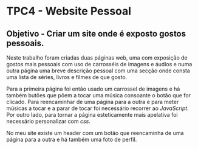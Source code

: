 # TPC4 - Website Pessoal
## Objetivo - Criar um site onde é exposto gostos pessoais.

Neste trabalho foram criadas duas páginas web, uma com exposição de gostos mais pessoais com uso de carrosséis de imagens e áudios e numa outra página uma breve descrição pessoal com uma secção onde consta uma lista de séries, livros e filmes de que gosto.

Para a primeira página foi então usado um carrossel de imagens e há também butões que põem a tocar uma música consoante o botão que for clicado. Para reencaminhar de uma página para a outra e para meter músicas a tocar e a parar de tocar foi necessário recorrer ao *JavaScript*. Por outro lado, para tornar a página esteticamente mais apelativa foi necessário personalizar com *css*. 

No meu site existe um header com um botão que reencaminha de uma página para a outra e há também uma foto de perfil. 